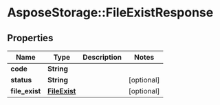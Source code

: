 # AsposeStorage::FileExistResponse

## Properties
Name | Type | Description | Notes
------------ | ------------- | ------------- | -------------
**code** | **String** |  | 
**status** | **String** |  | [optional] 
**file_exist** | [**FileExist**](FileExist.md) |  | [optional] 


